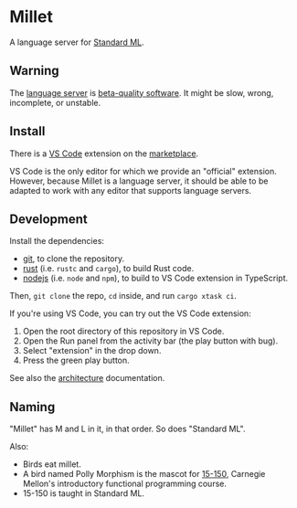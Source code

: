 # Millet

A language server for [Standard ML][sml].

## Warning

The [language server][lang-srv] is [beta-quality software][known-issues]. It might be slow, wrong, incomplete, or unstable.

## Install

There is a [VS Code][vscode] extension on the [marketplace][].

VS Code is the only editor for which we provide an "official" extension. However, because Millet is a language server, it should be able to be adapted to work with any editor that supports language servers.

## Development

Install the dependencies:

- [git][], to clone the repository.
- [rust][] (i.e. `rustc` and `cargo`), to build Rust code.
- [nodejs][] (i.e. `node` and `npm`), to build to VS Code extension in TypeScript.

Then, `git clone` the repo, `cd` inside, and run `cargo xtask ci`.

If you're using VS Code, you can try out the VS Code extension:

1. Open the root directory of this repository in VS Code.
2. Open the Run panel from the activity bar (the play button with bug).
3. Select "extension" in the drop down.
4. Press the green play button.

See also the [architecture][] documentation.

## Naming

"Millet" has M and L in it, in that order. So does "Standard ML".

Also:

- Birds eat millet.
- A bird named Polly Morphism is the mascot for [15-150][cmu150], Carnegie Mellon's introductory functional programming course.
- 15-150 is taught in Standard ML.

[architecture]: /docs/architecture.md
[cmu150]: http://www.cs.cmu.edu/~15150/
[git]: https://git-scm.com
[known-issues]: /docs/known-issues.md
[lang-srv]: https://microsoft.github.io/language-server-protocol/
[marketplace]: https://marketplace.visualstudio.com/items?itemName=azdavis.millet
[nodejs]: https://nodejs.org/en/
[rust]: https://rustup.rs
[sml]: https://smlfamily.github.io
[vscode]: https://code.visualstudio.com
